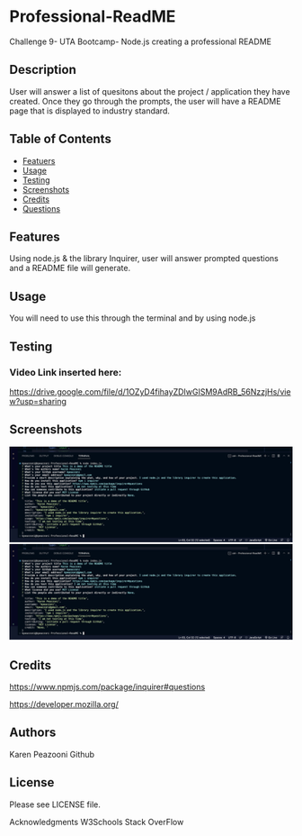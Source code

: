 # Professional-ReadME
Challenge 9- UTA Bootcamp- Node.js creating a professional README

## Description
User will answer a list of quesitons about the project / application they have created. Once they go through the prompts, the user will have a README page that is displayed to industry standard. 

## Table of Contents  
  * [Featuers](#features)
  * [Usage](#usage)
  * [Testing](#testing)
  * [Screenshots](#screenshots)
  * [Credits](#credits)
  * [Questions](#questions)

## Features
Using node.js & the library Inquirer, user will answer prompted questions and a README file will generate. 

## Usage
You will need to use this through the terminal and by using node.js

## Testing

### Video Link inserted here:
https://drive.google.com/file/d/1OZyD4fihayZDIwGISM9AdRB_56NzzjHs/view?usp=sharing


## Screenshots
![Alt text](assets/images/Screen%20Shot%202023-01-22%20at%208.55.51%20PM.png)
![Alt text](assets/images/Screen%20Shot%202023-01-22%20at%208.55.51%20PM.png)

## Credits
https://www.npmjs.com/package/inquirer#questions

https://developer.mozilla.org/


## Authors

Karen Peazooni Github

## License
Please see LICENSE file.

Acknowledgments
W3Schools
Stack OverFlow